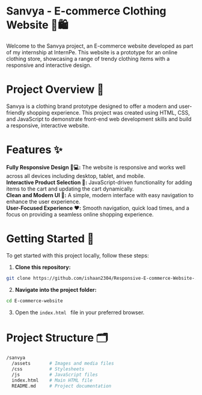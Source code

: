 
# Sanvya - E-commerce Clothing Website 👗🛍️
Welcome to the Sanvya project, an E-commerce website developed as part of my internship at InternPe. This website is a prototype for an online clothing store, showcasing a range of trendy clothing items with a responsive and interactive design.  
# Project Overview 🌟
Sanvya is a clothing brand prototype designed to offer a modern and user-friendly shopping experience. This project was created using HTML, CSS, and JavaScript to demonstrate front-end web development skills and build a responsive, interactive website.  

# Features ✨

**Fully Responsive Design 📱💻:** The website is responsive and works well across all devices including desktop, tablet, and mobile.      
**Interactive Product Selection 🛒:** JavaScript-driven functionality for adding items to the cart and updating the cart dynamically.  
**Clean and Modern UI 🎨:** A simple, modern interface with easy navigation to enhance the user experience.  
**User-Focused Experience ❤️:** Smooth navigation, quick load times, and a focus on providing a seamless online shopping experience.  
# Getting Started 🚀  
To get started with this project locally, follow these steps:
1. **Clone this repository:**
```bash 
git clone https://github.com/ishaan2304/Responsive-E-commerce-Website-.git
```
2. **Navigate into the project folder:**
```bash
cd E-commerce-website
 ```  
3. Open the ```index.html ```  file in your preferred browser.
 
# Project Structure 🗂️
```bash
/sanvya
  /assets       # Images and media files
  /css          # Stylesheets
  /js           # JavaScript files
  index.html    # Main HTML file
  README.md     # Project documentation
 ```
